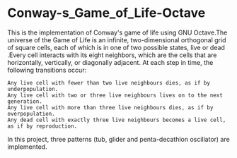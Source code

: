 # Conway-s_Game_of_Life-Octave
This is the implementation of Conway's game of life using GNU Octave.The universe of the Game of Life is an infinite, two-dimensional orthogonal grid of square cells, each of which is in one of two possible states, live or dead .Every cell interacts with its eight neighbors, which are the cells that are horizontally, vertically, or diagonally adjacent. At each step in time, the following transitions occur:

    Any live cell with fewer than two live neighbours dies, as if by underpopulation.
    Any live cell with two or three live neighbours lives on to the next generation.
    Any live cell with more than three live neighbours dies, as if by overpopulation.
    Any dead cell with exactly three live neighbours becomes a live cell, as if by reproduction.

In this project, three patterns (tub, glider and penta-decathlon oscillator) are implemented.
